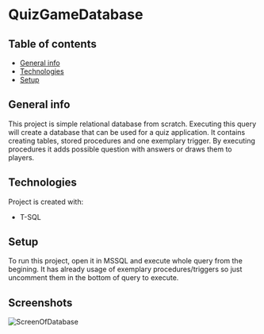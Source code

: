 # QuizGameDatabase
## Table of contents
* [General info](#general-info)
* [Technologies](#technologies)
* [Setup](#setup)

## General info
This project is simple relational database from scratch. Executing this query will create a database that can be used for a quiz application. It contains creating tables, stored procedures and one exemplary trigger. By executing procedures it adds possible question with answers or draws them to players.

	
## Technologies
Project is created with:
* T-SQL
	
## Setup
To run this project, open it in MSSQL and execute whole query from the begining. It has already usage of exemplary procedures/triggers so just uncomment them in the bottom of query to execute.

## Screenshots
![ScreenOfDatabase](https://user-images.githubusercontent.com/74752413/163390660-a7eb351f-f10b-46ff-b29f-368ebbb7c519.PNG)
